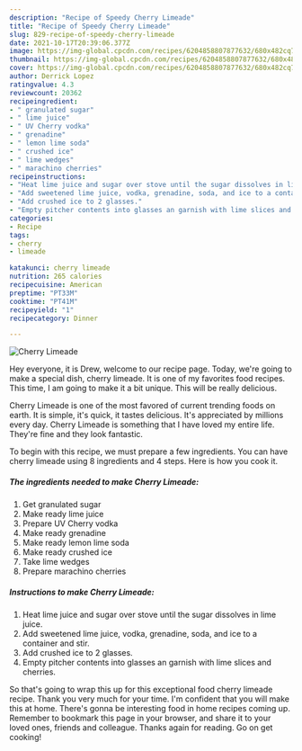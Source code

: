 ```yaml
---
description: "Recipe of Speedy Cherry Limeade"
title: "Recipe of Speedy Cherry Limeade"
slug: 829-recipe-of-speedy-cherry-limeade
date: 2021-10-17T20:39:06.377Z
image: https://img-global.cpcdn.com/recipes/6204858807877632/680x482cq70/cherry-limeade-recipe-main-photo.jpg
thumbnail: https://img-global.cpcdn.com/recipes/6204858807877632/680x482cq70/cherry-limeade-recipe-main-photo.jpg
cover: https://img-global.cpcdn.com/recipes/6204858807877632/680x482cq70/cherry-limeade-recipe-main-photo.jpg
author: Derrick Lopez
ratingvalue: 4.3
reviewcount: 20362
recipeingredient:
- " granulated sugar"
- " lime juice"
- " UV Cherry vodka"
- " grenadine"
- " lemon lime soda"
- " crushed ice"
- " lime wedges"
- " marachino cherries"
recipeinstructions:
- "Heat lime juice and sugar over stove until the sugar dissolves in lime juice."
- "Add sweetened lime juice, vodka, grenadine, soda, and ice to a container and stir."
- "Add crushed ice to 2 glasses."
- "Empty pitcher contents into glasses an garnish with lime slices and cherries."
categories:
- Recipe
tags:
- cherry
- limeade

katakunci: cherry limeade 
nutrition: 265 calories
recipecuisine: American
preptime: "PT33M"
cooktime: "PT41M"
recipeyield: "1"
recipecategory: Dinner

---
```



![Cherry Limeade](https://img-global.cpcdn.com/recipes/6204858807877632/680x482cq70/cherry-limeade-recipe-main-photo.jpg)

Hey everyone, it is Drew, welcome to our recipe page. Today, we're going to make a special dish, cherry limeade. It is one of my favorites food recipes. This time, I am going to make it a bit unique. This will be really delicious.

Cherry Limeade is one of the most favored of current trending foods on earth. It is simple, it's quick, it tastes delicious. It's appreciated by millions every day. Cherry Limeade is something that I have loved my entire life. They're fine and they look fantastic.




To begin with this recipe, we must prepare a few ingredients. You can have cherry limeade using 8 ingredients and 4 steps. Here is how you cook it.

<!--inarticleads1-->

##### The ingredients needed to make Cherry Limeade:

1. Get  granulated sugar
1. Make ready  lime juice
1. Prepare  UV Cherry vodka
1. Make ready  grenadine
1. Make ready  lemon lime soda
1. Make ready  crushed ice
1. Take  lime wedges
1. Prepare  marachino cherries




<!--inarticleads2-->

##### Instructions to make Cherry Limeade:

1. Heat lime juice and sugar over stove until the sugar dissolves in lime juice.
1. Add sweetened lime juice, vodka, grenadine, soda, and ice to a container and stir.
1. Add crushed ice to 2 glasses.
1. Empty pitcher contents into glasses an garnish with lime slices and cherries.




So that's going to wrap this up for this exceptional food cherry limeade recipe. Thank you very much for your time. I'm confident that you will make this at home. There's gonna be interesting food in home recipes coming up. Remember to bookmark this page in your browser, and share it to your loved ones, friends and colleague. Thanks again for reading. Go on get cooking!
